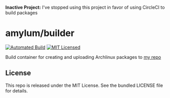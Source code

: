 **Inactive Project:** I've stopped using this project in favor of using CircleCI to build packages

amylum/builder
=======

[![Automated Build](https://img.shields.io/docker/build/amylum/builder.svg)](https://hub.docker.com/r/amylum/builder/)
[![MIT Licensed](http://img.shields.io/badge/license-MIT-green.svg)](https://tldrlegal.com/license/mit-license)

Build container for creating and uploading Archlinux packages to [my repo](https://github.com/amylum/repo)

## License

This repo is released under the MIT License. See the bundled LICENSE file for details.

